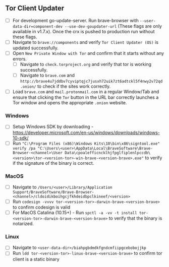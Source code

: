 ## Tor Client Updater

- [ ] For development go-update-server. Run brave-browser with `--user-data-dir=component-dev --use-dev-goupdater-url` (These flags are only available in v1.7.x). Once the crx is pushed to production run without these flags.
- [ ] Navigate to `brave://components` and verify `Tor Client Updater (OS)` is updated successfully.
- [ ] Open `New Private Window with Tor` and confirm that it starts without any errors.
	- [ ] Navigate to `check.torproject.org` and verify that tor is working successfully.
	- [ ] Navigate to `brave.com` and `http://brave4u7jddbv7cyviptqjc7jusxh72uik7zt6adtckl5f4nwy2v72qd.onion/` to check if the sites work correctly.
- [ ] Load `brave.com` and `mail.protonmail.com` in a regular Window/Tab and ensure that clicking the `Tor` button in the URL bar correctly launches a Tor window and opens the appropriate `.onion` website.

### Windows
- [ ] Setup Windows SDK by downloading - https://developer.microsoft.com/en-us/windows/downloads/windows-10-sdk/
- [ ] Run `"C:\Program Files (x86)\Windows Kits\10\bin\x86\signtool.exe" verify /pa "C:\Users\<user>\AppData\Local\BraveSoftware\Brave-Browser-<channel>\User Data\cpoalefficncklhjfpglfiplenlpccdb\<version>\tor-<version-tor>-win-brave-<version-brave>.exe"` to verify if the signature of the binary is correct.

### MacOS
- [ ] Navigate to `/Users/<user>/Library/Application Support/BraveSoftware/Brave-Browser-<channel>/cldoidikboihgcjfkhdeidbpclkineef/<version>`
- [ ] Run `codesign -vvvv tor-<version-tor>-darwin-brave-<version-brave>` to confirm codesign is valid
- [ ] For MacOS Catalina (10.15+) - Run `spctl -a -vv -t install tor-<version-tor>-darwin-brave-<version-brave>` to verify that the binary is notarized.

### Linux
- [ ] Navigate to `<user-data-dir>/biahpgbdmdkfgndcmfiipgcebobojjkp`
- [ ] Run `ldd tor-<version-tor>-linux-brave-<version-brave>` to confirm tor client is a static binary
